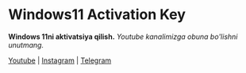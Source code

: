 # Windows11 Activation Key
**Windows 11ni aktivatsiya qilish.**
*Youtube kanalimizga obuna bo'lishni unutmang.*

[Youtube](https://youtube.com/@muxacode) | [Instagram](https://instagram.com/muxacodee) | [Telegram](https://t.me/Muxacodee)
